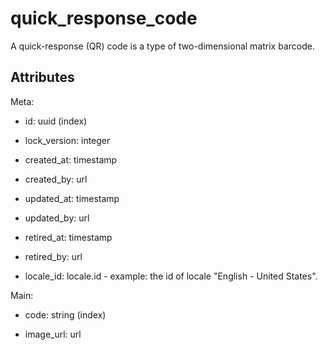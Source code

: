 # quick_response_code


A quick-response (QR) code is a type of two-dimensional matrix barcode.

## Attributes

Meta:

* id: uuid (index)

* lock_version: integer

* created_at: timestamp

* created_by: url

* updated_at: timestamp

* updated_by: url

* retired_at: timestamp

* retired_by: url

* locale_id: locale.id - example: the id of locale "English - United States".

Main:

* code: string (index)

* image_url: url

